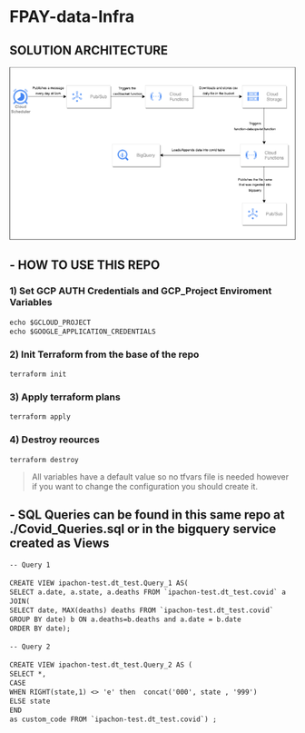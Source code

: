 # FPAY-data-Infra

## SOLUTION ARCHITECTURE

![screenshot](./others/FPAY-DATA-INFRA.png)

## - HOW TO USE THIS REPO 
### 1) Set GCP AUTH Credentials and GCP_Project Enviroment Variables
```
echo $GCLOUD_PROJECT 
echo $GOOGLE_APPLICATION_CREDENTIALS
```
### 2) Init Terraform from the base of the repo
``` 
terraform init 
``` 
### 3) Apply terraform plans
``` 
terraform apply
``` 
### 4) Destroy reources
``` 
terraform destroy
``` 
>
>
> All variables have a default value so no tfvars file is needed however if you want to change the configuration you should create it. 




## - SQL Queries can be found in this same repo at ./Covid_Queries.sql or in the bigquery service created as Views

```
-- Query 1

CREATE VIEW ipachon-test.dt_test.Query_1 AS(
SELECT a.date, a.state, a.deaths FROM `ipachon-test.dt_test.covid` a 
JOIN(
SELECT date, MAX(deaths) deaths FROM `ipachon-test.dt_test.covid`
GROUP BY date) b ON a.deaths=b.deaths and a.date = b.date
ORDER BY date); 

-- Query 2

CREATE VIEW ipachon-test.dt_test.Query_2 AS (
SELECT *,
CASE 
WHEN RIGHT(state,1) <> 'e' then  concat('000', state , '999') 
ELSE state
END
as custom_code FROM `ipachon-test.dt_test.covid`) ;
```